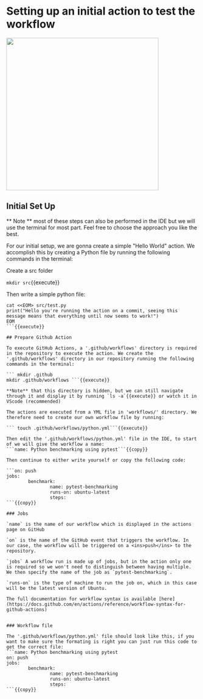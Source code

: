 # Setting up an initial action to test the workflow
<img src="https://github.com/jhammarstedt/katacoda-scenarios/blob/main/ghactionDemo/images/tut_part1.PNG?raw=true" height="400" />

## Initial Set Up

** Note ** most of these steps can also be performed in the IDE but we will use the terminal for most part. Feel free to choose the approach you like the best.

For our initial setup, we are gonna create a simple "Hello World" action. 
We accomplish this by creating a Python file by running the following commands in the terminal:

Create a src folder

```mkdir src```{{execute}}

Then write a simple python file:
```
cat <<EOM> src/test.py
print("Hello you're running the action on a commit, seeing this message means that everything until now seems to work!")
EOM
```{{execute}}

## Prepare Github Action

To execute GitHub Actions, a '.github/workflows' directory is required in the repository to execute the action. We create the '.github/workflows' directory in our repository running the following commands in the terminal:

``` mkdir .github 
mkdir .github/workflows ```{{execute}}

**Note** that this directory is hidden, but we can still navigate through it and display it by running `ls -a`{{execute}} or watch it in VScode (recommended)

The actions are executed from a YML file in 'workflows/' directory. We therefore need to create our own workflow file by running:

``` touch .github/workflows/python.yml```{{execute}}

Then edit the '.github/workflows/python.yml' file in the IDE, to start of we will give the workflow a name:
```name: Python benchmarking using pytest```{{copy}}

Then continue to either write yourself or copy the following code:

```on: push
jobs:
        benchmark:
                name: pytest-benchmarking
                runs-on: ubuntu-latest
                steps:
```{{copy}}

### Jobs

`name` is the name of our workflow which is displayed in the actions page on GitHub

`on` is the name of the GitHub event that triggers the workflow. In our case, the workflow will be triggered on a <ins>push</ins> to the repository.

`jobs` A workflow run is made up of jobs, but in the action only one is required so we won't need to distinguish between having multiple. We then specify the name of the job as `pytest-benchmarking`. 

`runs-on` is the type of machine to run the job on, which in this case will be the latest version of Ubuntu.

The full documentation for workflow syntax is available [here](https://docs.github.com/en/actions/reference/workflow-syntax-for-github-actions)


### Workflow file

The '.github/workflows/python.yml' file should look like this, if you want to make sure the formating is right you can just run this code to get the correct file:
```name: Python benchmarking using pytest
on: push
jobs:
        benchmark:
                name: pytest-benchmarking
                runs-on: ubuntu-latest
                steps:
```{{copy}}
